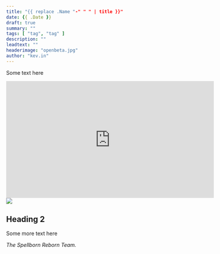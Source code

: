 ```yaml
---
title: "{{ replace .Name "-" " " | title }}"
date: {{ .Date }}
draft: true
summary: ""
tags: [ "tag", "tag" ]
description: ""
leadtext: ""
headerimage: "openbeta.jpg"
author: "kev.in"
---
```


Some text here

<div class="media-content">
	<div class="embed-responsive embed-responsive-16by9">
		<iframe width="560" height="315" src="https://www.youtube-nocookie.com/embed/ftseyuky0co" frameborder="0" allow="accelerometer; autoplay; encrypted-media; gyroscope; picture-in-picture" allowfullscreen></iframe>
	</div>
</div>

<div class="media-content">
	<img class="img-fluid" src="/img/file.jpg" />
</div>

## Heading 2

Some more text here

*The Spellborn Reborn Team.*

